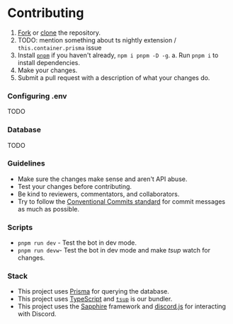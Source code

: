 # Contributing

1. [Fork](https://docs.github.com/en/get-started/quickstart/fork-a-repo) or [clone](https://github.com/git-guides/git-clone) the repository.
1. TODO: mention something about ts nightly extension / `this.container.prisma` issue
1. Install [`pnpm`](https://pnpm.io) if you haven't already, `npm i pnpm -D -g`.
   a. Run `pnpm i` to install dependencies.
1. Make your changes.
1. Submit a pull request with a description of what your changes do.

### Configuring .env

TODO

### Database

TODO

### Guidelines

-   Make sure the changes make sense and aren't API abuse.
-   Test your changes before contributing.
-   Be kind to reviewers, commentators, and collaborators.
-   Try to follow the [Conventional Commits standard](https://www.conventionalcommits.org/en/v1.0.0/) for commit messages as much as possible.

### Scripts

-   `pnpm run dev` - Test the bot in dev mode.
-   `pnpm run devw`- Test the bot in dev mode and make _tsup_ watch for changes.

### Stack

-   This project uses [Prisma](https://npmjs.com/package/@prisma/client) for querying the database.
-   This project uses [TypeScript](https://www.typescriptlang.org/) and [`tsup`](https://www.npmjs.com/package/tsup) is our bundler.
-   This project uses the [Sapphire](https://www.sapphirejs.dev/docs/General/Welcome) framework and [discord.js](https://discord.js.org) for interacting with Discord.
